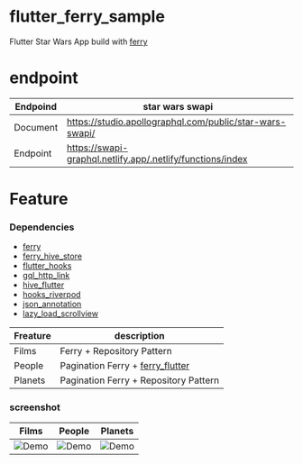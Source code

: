 # flutter_ferry_sample
Flutter Star Wars App build with [ferry](https://pub.dev/packages/ferry)


# endpoint

| Endpoind         |  star wars swapi       |
| ---------------- | ------------------------------------------------------------------------------------------------------------------------------------------------- |
| Document | https://studio.apollographql.com/public/star-wars-swapi/ |
| Endpoint | https://swapi-graphql.netlify.app/.netlify/functions/index |


# Feature

### Dependencies

- [ferry](https://pub.dev/packages/ferry)
- [ferry_hive_store](https://pub.dev/packages/ferry_hive_store)
- [flutter_hooks](https://pub.dev/packages/flutter_hooks)
- [gql_http_link](https://pub.dev/packages/gql_http_link)
- [hive_flutter](https://pub.dev/packages/hive_flutter)
- [hooks_riverpod](https://pub.dev/packages/hooks_riverpod)
- [json_annotation](https://pub.dev/packages/json_annotation)
- [lazy_load_scrollview](https://pub.dev/packages/lazy_load_scrollview)

| Freature | description | 
| -------- | ---- |
| Films    | Ferry + Repository Pattern
| People   | Pagination Ferry + [ferry_flutter](https://pub.dev/packages/ferry_flutter)
| Planets  | Pagination Ferry + Repository Pattern

### screenshot
| Films | People | Planets |
| ----- | ------ | ------- |
| ![Demo](https://gyazo.com/4a9aa8b8405f021f5d585fed77d074fd/raw) | ![Demo](https://gyazo.com/9e4b3c3871df8f2aa2171dee246076ba/raw) | ![Demo](https://gyazo.com/ba33e02ba73cbf49c6b302e0a9e0a645/raw) |